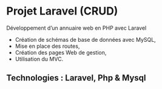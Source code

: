 # Projet Laravel (CRUD)

Développement d’un annuaire web en PHP avec Laravel
- Création de schémas de base de données avec MySQL,
- Mise en place des routes,
- Création des pages Web de gestion, 
- Utilisation du MVC.
## Technologies : Laravel, Php & Mysql

